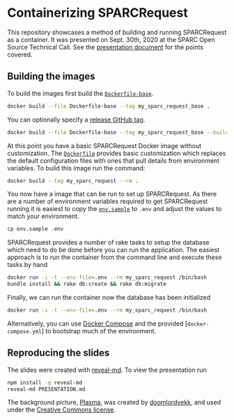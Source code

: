 # Containerizing SPARCRequest

This repository showcases a method of building and running SPARCRequest as a container. It was presented on Sept. 30th, 2020 at the SPARC Open Source Technical Call. See the [presentation document](PRESENTATION.md) for the points covered.

## Building the images

To build the images first build the [`Dockerfile-base`](Dockerfile-base).

```bash
docker build --file Dockerfile-base --tag my_sparc_request_base .
```

You can optionally specify a [release GitHub tag](https://github.com/sparc-request/sparc-request/releases/).

```bash
docker build --file Dockerfile-base --tag my_sparc_request_base --build-arg SPARC_VERSION=x.x.x .
```

At this point you have a basic SPARCRequest Docker image without customization. The [`Dockerfile`](Dockerfile) provides basic customization which replaces the default configuration files with ones that pull details from environment variables. To build this image run the command:

```bash
docker build --tag my_sparc_request --rm .
```

You now have a image that can be run to set up SPARCRequest. As there are a number of environment variables required to get SPARCRequest running it is easiest to copy the [`env.sample`](env.sample) to `.env` and adjust the values to match your environment.

```bash
cp env.sample .env
```

SPARCRequest provides a number of rake tasks to setup the database which need to do be done before you can run the application. The easiest approach is to run the container from the command line and execute these tasks by hand

```bash
docker run -i -t --env-file=.env --rm my_sparc_request /bin/bash
bundle install && rake db:create && rake db:migrate
```

Finally, we can run the container now the database has been initialized

```bash
docker run -i -t --env-file=.env --rm my_sparc_request /bin/bash
```

Alternatively, you can use [Docker Compose](https://docs.docker.com/compose/) and the provided [`docker-compose.yml`] to bootstrap much of the environment.

## Reproducing the slides

The slides were created with [reveal-md](https://github.com/webpro/reveal-md). To view the presentation run

```bash
npm install -g reveal-md
reveal-md PRESENTATION.md
```

The background picture, [Plasma](https://www.flickr.com/photos/doomlordvekk/2719626258/in/photolist-59jN8U-awvt-2jndSq-aJJ7K4-5YKpqJ-6jabwr-2gh9NJ6-4ERsT2-bv56gt-qbPw2m-eyjbP9-bAfkTW-9mx86a-7cLCxj-oxNJ1T-2kqvg9-vcAvs-6oNTSz-4vdMWj-58J2TF-7rQj8B-5mL3nm-4J73nQ-a4bfoi-a4bfoV-a4e63C-8mCsku-aMiweD-5YrUNg-yGM3p-4jZFcU-6tAbXy-2y1V84-pLGpfN-6oaX1g-gsyChd-qzfC5z-bV5Bmv-9mAksE-4jZFAJ-xnuSnm-dEcfrq-bpZeh-64KEru-28PCYL-5Dpy7Y-56jjC-4vdMTN-4EjCTj-pKaF), was created by [doomlordvekk](https://www.flickr.com/photos/doomlordvekk/), and used under the [Creative Commons license](https://creativecommons.org/licenses/by-nc-nd/2.0/legalcode).
